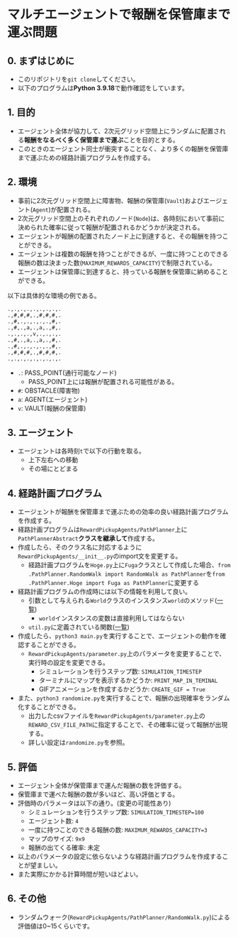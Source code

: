 # マルチエージェントで報酬を保管庫まで運ぶ問題
## 0. まずはじめに
- このリポジトリを`git clone`してください。
- 以下のプログラムは**Python 3.9.18**で動作確認をしています。
## 1. 目的
- エージェント全体が協力して、2次元グリッド空間上にランダムに配置される**報酬をなるべく多く保管庫まで運ぶ**ことを目的とする。
- このときのエージェント同士が衝突することなく、より多くの報酬を保管庫まで運ぶための経路計画プログラムを作成する。
## 2. 環境
- 事前に2次元グリッド空間上に障害物、報酬の保管庫(`Vault`)およびエージェント(`Agent`)が配置される。
- 2次元グリッド空間上のそれぞれのノード(`Node`)は、各時刻において事前に決められた確率に従って報酬が配置されるかどうかが決定される。
- エージェントが報酬の配置されたノード上に到達すると、その報酬を持つことができる。
- エージェントは複数の報酬を持つことができるが、一度に持つことのできる報酬の数は決まった数(`MAXIMUM_REWARDS_CAPACITY`)で制限されている。
- エージェントは保管庫に到達すると、持っている報酬を保管庫に納めることができる。

以下は具体的な環境の例である。
```
.,.,.,.,.,.,.,.,.
.,#,#,#,.,#,#,#,.
.,#,.,.,.,.,.,#,.
.,#,.,a,.,a,.,#,.
.,.,.,.,v,.,.,.,.
.,#,.,a,.,a,.,#,.
.,#,.,.,.,.,.,#,.
.,#,#,#,.,#,#,#,.
.,.,.,.,.,.,.,.,.
```
- `.`: PASS_POINT(通行可能なノード)
    - PASS_POINT上には報酬が配置される可能性がある。
- `#`: OBSTACLE(障害物)
- `a`: AGENT(エージェント)
- `v`: VAULT(報酬の保管庫)

## 3. エージェント
- エージェントは各時刻`t`で以下の行動を取る。
    - 上下左右への移動
    - その場にとどまる

## 4. 経路計画プログラム
- エージェントが報酬を保管庫まで運ぶための効率の良い経路計画プログラムを作成する。
- 経路計画プログラムは`RewardPickupAgents/PathPlanner`上に`PathPlannerAbstract`**クラスを継承して**作成する。
- 作成したら、そのクラス名に対応するように`RewardPickupAgents/__init__.py`のimport文を変更する。
    - 経路計画プログラムを`Hoge.py`上に`Fuga`クラスとして作成した場合、`from .PathPlanner.RandomWalk import RandomWalk as PathPlanner`を`from .PathPlanner.Hoge import Fuga as PathPlanner`に変更する
- 経路計画プログラムの作成時には以下の情報を利用して良い。
    - 引数として与えられる`World`クラスのインスタンス`world`のメソッド([一覧](/docs/World.md))
        - `world`インスタンスの変数は直接利用してはならない
    - `util.py`に定義されている関数([一覧](/docs/util.md))
- 作成したら、`python3 main.py`を実行することで、エージェントの動作を確認することができる。
    - `RewardPickupAgents/parameter.py`上のパラメータを変更することで、実行時の設定を変更できる。
        - シミュレーションを行うステップ数: `SIMULATION_TIMESTEP`
        - ターミナルにマップを表示するかどうか: `PRINT_MAP_IN_TEMINAL`
        - GIFアニメーションを作成するかどうか: `CREATE_GIF = True`
- また、`python3 randomize.py`を実行することで、報酬の出現確率をランダム化することができる。
    - 出力したcsvファイルを`RewardPickupAgents/parameter.py`上の`REWARD_CSV_FILE_PATH`に指定することで、その確率に従って報酬が出現する。
    - 詳しい設定は`randomize.py`を参照。


## 5. 評価
- エージェント全体が保管庫まで運んだ報酬の数を評価する。
- 保管庫まで運べた報酬の数が多いほど、高い評価とする。
- 評価時のパラメータは以下の通り。(変更の可能性あり)
    - シミュレーションを行うステップ数: `SIMULATION_TIMESTEP=100`
    - エージェント数: `4`
    - 一度に持つことのできる報酬の数: `MAXIMUM_REWARDS_CAPACITY=3`
    - マップのサイズ: `9x9`
    - 報酬の出てくる確率: 未定
- 以上のパラメータの設定に依らないような経路計画プログラムを作成することが望ましい。
- また実際にかかる計算時間が短いほどよい。

## 6. その他
- ランダムウォーク(`RewardPickupAgents/PathPlanner/RandomWalk.py`)による評価値は0~15くらいです。